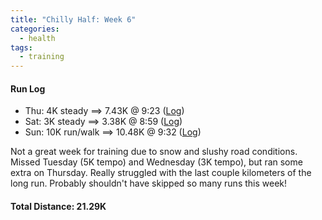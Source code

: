 ```yaml
---
title: "Chilly Half: Week 6"
categories:
  - health
tags:
  - training
---
```


#### Run Log

- Thu: 4K steady ==> 7.43K @ 9:23 ([Log](https://runkeeper.com/user/cdevans/activity/1659222369))
- Sat: 3K steady ==> 3.38K @ 8:59 ([Log](https://runkeeper.com/user/cdevans/activity/1660516574))
- Sun: 10K run/walk ==> 10.48K @ 9:32 ([Log](https://runkeeper.com/user/cdevans/activity/1661268046))

Not a great week for training due to snow and slushy road conditions. Missed Tuesday (5K tempo) and Wednesday (3K tempo), but ran some extra on Thursday. Really struggled with the last couple kilometers of the long run. Probably shouldn't have skipped so many runs this week!

#### Total Distance: 21.29K

